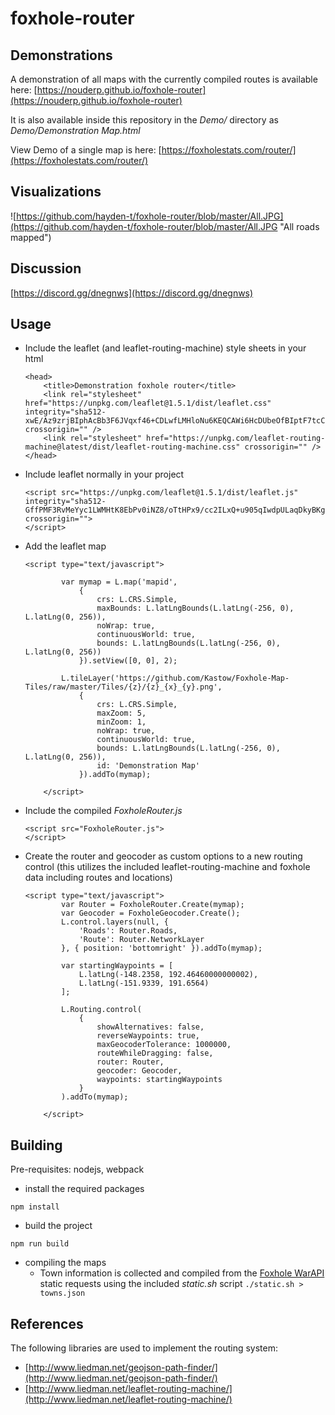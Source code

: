 # foxhole-router

## Demonstrations
A demonstration of all maps with the currently compiled routes is available here: [https://nouderp.github.io/foxhole-router](https://nouderp.github.io/foxhole-router)

It is also available inside this repository in the *Demo/* directory as *Demo/Demonstration Map.html*

View Demo of a single map is here: [https://foxholestats.com/router/](https://foxholestats.com/router/)

## Visualizations
![https://github.com/hayden-t/foxhole-router/blob/master/All.JPG](https://github.com/hayden-t/foxhole-router/blob/master/All.JPG "All roads mapped")


## Discussion
[https://discord.gg/dnegnws](https://discord.gg/dnegnws)

## Usage

* Include the leaflet (and leaflet-routing-machine) style sheets in your html <head>
	```
	<head>
	    <title>Demonstration foxhole router</title>
	    <link rel="stylesheet" href="https://unpkg.com/leaflet@1.5.1/dist/leaflet.css" integrity="sha512-xwE/Az9zrjBIphAcBb3F6JVqxf46+CDLwfLMHloNu6KEQCAWi6HcDUbeOfBIptF7tcCzusKFjFw2yuvEpDL9wQ==" crossorigin="" />
	    <link rel="stylesheet" href="https://unpkg.com/leaflet-routing-machine@latest/dist/leaflet-routing-machine.css" crossorigin="" />
	</head>
	```
* Include leaflet normally in your project
	```
	<script src="https://unpkg.com/leaflet@1.5.1/dist/leaflet.js" integrity="sha512-GffPMF3RvMeYyc1LWMHtK8EbPv0iNZ8/oTtHPx9/cc2ILxQ+u905qIwdpULaqDkyBKgOaB57QTMg7ztg8Jm2Og==" crossorigin="">
	</script>
	```

* Add the leaflet map
	```
	<script type="text/javascript">
	
	        var mymap = L.map('mapid',
	            {
	                crs: L.CRS.Simple,
	                maxBounds: L.latLngBounds(L.latLng(-256, 0), L.latLng(0, 256)),
	                noWrap: true,
	                continuousWorld: true,
	                bounds: L.latLngBounds(L.latLng(-256, 0), L.latLng(0, 256))
	            }).setView([0, 0], 2);
	
	        L.tileLayer('https://github.com/Kastow/Foxhole-Map-Tiles/raw/master/Tiles/{z}/{z}_{x}_{y}.png',
	            {
	                crs: L.CRS.Simple,
	                maxZoom: 5,
	                minZoom: 1,
	                noWrap: true,
	                continuousWorld: true,
	                bounds: L.latLngBounds(L.latLng(-256, 0), L.latLng(0, 256)),
	                id: 'Demonstration Map'
	            }).addTo(mymap);
	
	    </script>
	```

* Include the compiled *FoxholeRouter.js* 
	```
	<script src="FoxholeRouter.js">
	</script>
	```

* Create the router and geocoder as custom options to a new routing control (this utilizes the included leaflet-routing-machine and foxhole data including routes and locations)
	```
	<script type="text/javascript">
	        var Router = FoxholeRouter.Create(mymap);
	        var Geocoder = FoxholeGeocoder.Create();
	        L.control.layers(null, {
	            'Roads': Router.Roads,
	            'Route': Router.NetworkLayer
	        }, { position: 'bottomright' }).addTo(mymap);
	
	        var startingWaypoints = [
	            L.latLng(-148.2358, 192.46460000000002),
	            L.latLng(-151.9339, 191.6564)
	        ];
	
	        L.Routing.control(
	            {
	                showAlternatives: false,
	                reverseWaypoints: true,
	                maxGeocoderTolerance: 1000000,
	                routeWhileDragging: false,
	                router: Router,
	                geocoder: Geocoder,
	                waypoints: startingWaypoints
	            }
	        ).addTo(mymap);
	
	    </script>
	```

## Building

Pre-requisites: nodejs, webpack

* install the required packages
```
npm install
```

* build the project
```
npm run build
```

* compiling the maps
    * Town information is collected and compiled from the [Foxhole WarAPI](https://github.com/clapfoot/warapi) static requests using the included *static.sh* script `./static.sh > towns.json`


## References  

The following libraries are used to implement the routing system:

* [http://www.liedman.net/geojson-path-finder/](http://www.liedman.net/geojson-path-finder/)
* [http://www.liedman.net/leaflet-routing-machine/](http://www.liedman.net/leaflet-routing-machine/)
   
